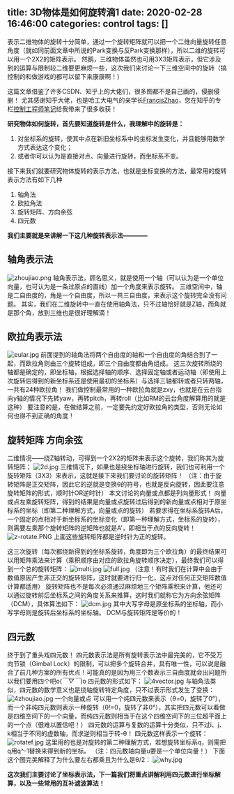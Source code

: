 title: 3D物体是如何旋转滴1
date: 2020-02-28 16:46:00
categories: control
tags: []
---
表示二维物体的旋转十分简单，通过一个旋转矩阵就可以把一个二维向量旋转任意角度（就如同前面文章中所说的Park变换与反Park变换那样），所以二维的旋转可以用一个2X2的矩阵表示。
然鹅，三维物体虽然也可用3X3矩阵表示，但它涉及到的运算与限制较二维要更麻烦一些，这次我们来讨论一下三维空间中的旋转（搞控制的和做游戏的都可以留下来康康啊！）

这篇文章借鉴了许多CSDN、知乎上的大佬们，很多图都不是自己画的，侵删侵删！
尤其感谢知乎大佬，也是哈工大电气的亲学长[FrancisZhao][1]，您在知乎的专栏[控制工程师笔记][2]给我带来了很多收获！


**研究物体如何旋转，首先要知道旋转是什么，我理解中的旋转是：**

 1. 对坐标系的旋转，使其中点在新旧坐标系中的坐标发生变化，并且能够用数学方式表达这个变化；
 2. 或者你可以认为是直接对点、向量进行旋转，而坐标系不变。

接下来我们就要研究物体旋转的表示方法，也就是坐标变换的方法，最常用的旋转表示方法有如下几种

 1. 轴角法
 2. 欧拉角法
 3. 旋转矩阵、方向余弦
 4. 四元数

**我们主要就是来讲解一下这几种旋转表示法————**

## 轴角表示法 ##
![zhoujiao.png][3]
轴角表示法，顾名思义，就是使用一个轴（可以认为是一个单位向量，也可认为是一条过原点的直线）加一个角度来表示旋转。
三维空间中，轴是二自由度的，角是一个自由度，所以一共三自由度，来表示这个旋转完全没有问题。
其实，我们在二维旋转中一直在使用轴角法，只不过轴恰好就是Z轴，而角就是那个角，放到三维也是很好理解滴！


## 欧拉角表示法 ##
![eular.jpg][4]
前面提到的轴角法将两个自由度的轴和一个自由度的角结合到了一起，而欧拉角则由三个旋转组成，即三个自由度都由角组成。
这三次旋转所绕的轴都是确定的，即坐标轴，根据选择轴的顺序、选择固定轴或者运动轴（即使用上次旋转后得到的新坐标系还是使用最初的坐标系）与选择三轴都转或者只转两轴，一共有24种欧拉角！
我们做控制最常用的一种欧拉角就是zxy，也就是在云台指向y轴的情况下先转yaw，再转pitch，再转roll（比如RM的云台角度解算用的就是这种）
要注意的是，在做结算之前，一定要先约定好欧拉角的类型，否则无论如何也得不到正确的角度！


## 旋转矩阵 方向余弦 ##
二维情况——绕Z轴转动，可得到一个2X2的矩阵来表示这个旋转，我们称其为旋转矩阵；
![2d.jpg][5]
三维情况下，如果也是绕坐标轴进行旋转，我们也可利用一个旋转矩阵（3X3）来表示，这就是接下来我们要讨论的旋转矩阵！
（注：由于旋转矩阵是正交矩阵，因此它的逆就是变换θ的符号，也就是反向旋转，因此要注意旋转矩阵的形式，顺时针OR逆时针）
本文讨论的向量或点都是列向量形式！
向量或点左乘旋转矩阵，得到的结果是向量或点旋转过后得到的新向量或点相对于原坐标系的坐标（即第二种理解方式，向量或点的旋转）
若要求得在坐标系旋转A后，一个固定的点相对于新坐标系的坐标变化（即第一种理解方式，坐标系的旋转），则需要左乘那个旋转矩阵的逆矩阵也就是A'，即相当于点的反向旋转！
![z-rotate.PNG][6]
上面这些旋转矩阵都是逆时针为正的旋转。

这三次旋转（每次都绕新得到的坐标系旋转，角度即为三个欧拉角）的最终结果可以用矩阵乘法来计算（乘积顺序由对应的欧拉角旋转顺序决定），最终我们可以得到一个总的旋转矩阵：
![multi.jpg][7]
![full.jpg][8]
（注意！有时我们在计算中会由于数值原因产生非正交的旋转矩阵，这时就要进行归一化，这点对任何正交矩阵数值计算都适用）
旋转矩阵也不是每次必须通过麻烦地三个矩阵乘积来计算，他还可以通过旋转前后坐标系之间的角度关系来推算，这时我们就称它为方向余弦矩阵（DCM），具体算法如下：
![dcm.jpg][9]
其中大写字母是原坐标系的坐标轴，而小写字母则是旋转后坐标系的坐标轴。
DCM与旋转矩阵是等价的！


## 四元数 ##
终于到了重头戏四元数！
四元数表示法是所有旋转表示法中最完美的，它不受万向节锁（Gimbal Lock）的限制，可以把多个旋转合并，具有唯一性，可以说是融合了前几种方案的所有优点！可能真的是因为用三个数表示三自由度就会出问题所以我们要用四个吧o(*￣▽￣*)o
四元数的形式如下：
![4vector.jpg][10]
与轴角法类似，四元数的数学意义也是绕轴旋转特定角度，只不过表示形式发生了变换：
![4zhoujiao.jpg][11]
一个向量或点 可以用一个纯四元数来表示（θ=0，旋转了0°），而一个非纯四元数则表示一种旋转（θ!=0，旋转了非0°），其实把四元数可以看做是四维空间下的一个向量，而纯四元数则相当于在这个四维空间下的三位超平面上的一个点（很难以置信吧！）
四元数的运算与复数的运算十分类似，只不过i、j、k相当于不同的虚数轴，而求逆则相当于转-θ！
四元数这样表示一个旋转：
![rotatef.jpg][12]
这里用的也是对旋转的第二种理解方式，若想旋转坐标系q，则需把q用q^-1替换来得到新的坐标。
（注：四元数轴向量u要是一个单位向量！）
下面这个图完美解释了为什么要左右都乘且为什么是θ/2：
![why.jpg][13]

**这次我们主要讨论了坐标表示法，下一篇我们将重点讲解利用四元数进行坐标解算，以及一些常用的互补滤波算法！**


  [1]: https://www.zhihu.com/people/zhao-yong-zheng-bu-zheng
  [2]: https://zhuanlan.zhihu.com/53231323
  [3]: http://www.starydy.xyz/usr/uploads/2020/02/2495871206.png
  [4]: http://www.starydy.xyz/usr/uploads/2020/02/1473089206.jpg
  [5]: http://www.starydy.xyz/usr/uploads/2020/02/3230677208.jpg
  [6]: http://www.starydy.xyz/usr/uploads/2020/02/1055054676.png
  [7]: http://www.starydy.xyz/usr/uploads/2020/02/4279915631.jpg
  [8]: http://www.starydy.xyz/usr/uploads/2020/02/1451004919.jpg
  [9]: http://www.starydy.xyz/usr/uploads/2020/02/3798843184.jpg
  [10]: http://www.starydy.xyz/usr/uploads/2020/02/855161026.jpg
  [11]: http://www.starydy.xyz/usr/uploads/2020/02/242777591.jpg
  [12]: http://www.starydy.xyz/usr/uploads/2020/02/817300143.jpg
  [13]: http://www.starydy.xyz/usr/uploads/2020/02/1356342890.jpg